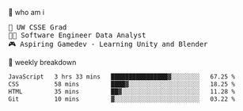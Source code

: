🧠 who am i
<pre>
📖 UW CSSE Grad 
🧑‍💻 Software Engineer Data Analyst
🎮 Aspiring Gamedev - Learning Unity and Blender
</pre>

📂 weekly breakdown
 <!--START_SECTION:waka-->

```txt
JavaScript   3 hrs 33 mins   ████████████████▓░░░░░░░░   67.25 %
CSS          58 mins         ████▓░░░░░░░░░░░░░░░░░░░░   18.25 %
HTML         35 mins         ██▓░░░░░░░░░░░░░░░░░░░░░░   11.28 %
Git          10 mins         ▓░░░░░░░░░░░░░░░░░░░░░░░░   03.22 %
```

<!--END_SECTION:waka-->
